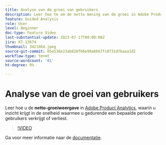 ```yaml
---
title: Analyse van de groei van gebruikers
description: Leer hoe te om de netto mening van de groei in Adobe Product Analytics te gebruiken, die inzichten over het tarief verstrekt waarbij u gebruikers over een specifieke periode aanwinst of verliest.
feature: Guided Analysis
role: User
level: Beginner
doc-type: Feature Video
last-substantial-update: 2023-07-17T00:00:00Z
jira: KT-13674
thumbnail: 3421664.jpeg
source-git-commit: 05e538e23ab828f66e99a6b67fc0731d7baaa1d2
workflow-type: tm+mt
source-wordcount: '81'
ht-degree: 0%

---
```



# Analyse van de groei van gebruikers

Leer hoe u de **netto-groeiweergave** in [Adobe Product Analytics](../../adobe-product-analytics/adobe-product-analytics-overview.md), waarin u inzicht krijgt in de snelheid waarmee u gedurende een bepaalde periode gebruikers verkrijgt of verliest.

>[!VIDEO](https://video.tv.adobe.com/v/3421664/?learn=on)

Ga voor meer informatie naar de [documentatie](https://experienceleague.adobe.com/docs/analytics-platform/using/guided-analysis/user-growth/net-growth.html).
